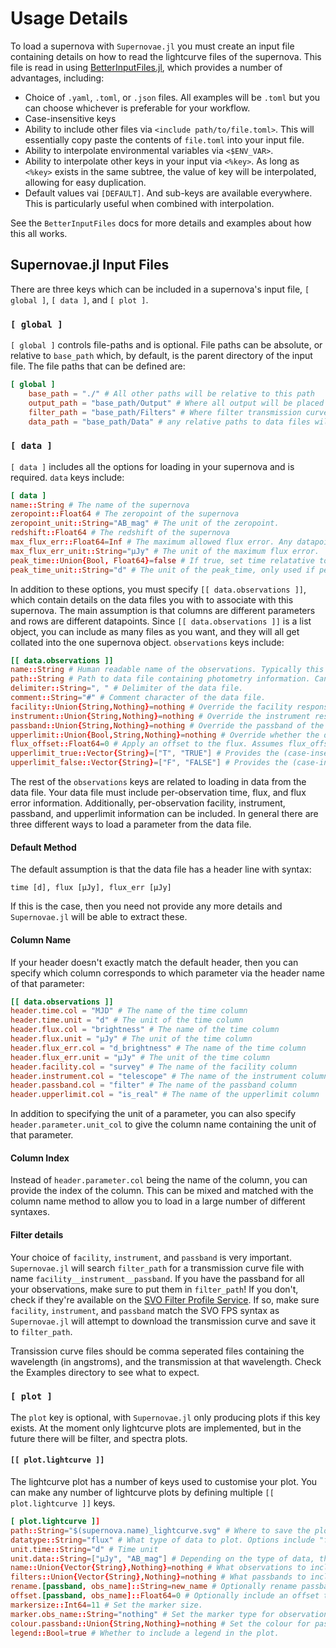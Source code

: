 # Usage Details

To load a supernova with `Supernovae.jl` you must create an input file containing details on how to read the lightcurve files of the supernova. This file is read in using [BetterInputFiles.jl](https://www.omegalambda.au/BetterInputFiles.jl/dev/), which provides a number of advantages, including:
- Choice of `.yaml`, `.toml`, or `.json` files. All examples will be `.toml` but you can choose whichever is preferable for your workflow.
- Case-insensitive keys
- Ability to include other files via `<include path/to/file.toml>`. This will essentially copy paste the contents of `file.toml` into your input file.
- Ability to interpolate environmental variables via `<$ENV_VAR>`.
- Ability to interpolate other keys in your input via `<%key>`. As long as `<%key>` exists in the same subtree, the value of key will be interpolated, allowing for easy duplication.
- Default values vai `[DEFAULT]`. And sub-keys are available everywhere. This is particularly useful when combined with interpolation.

See the `BetterInputFiles` docs for more details and examples about how this all works.

## Supernovae.jl Input Files

There are three keys which can be included in a supernova's input file, `[ global ]`, `[ data ]`, and `[ plot ]`.

### `[ global ]`
`[ global ]` controls file-paths and is optional. File paths can be absolute, or relative to `base_path` which, by default, is the parent directory of the input file. The file paths that can be defined are:
```toml
[ global ]
    base_path = "./" # All other paths will be relative to this path
    output_path = "base_path/Output" # Where all output will be placed
    filter_path = "base_path/Filters" # Where filter transmission curves will be saved and loaded
    data_path = "base_path/Data" # any relative paths to data files will be relative to data_path
```

### `[ data ]`
`[ data ]` includes all the options for loading in your supernova and is required. `data` keys include:
```toml
[ data ]
name::String # The name of the supernova
zeropoint::Float64 # The zeropoint of the supernova
zeropoint_unit::String="AB_mag" # The unit of the zeropoint.
redshift::Float64 # The redshift of the supernova
max_flux_err::Float64=Inf # The maximum allowed flux error. Any datapoint with flux error greater than this will be removed.
max_flux_err_unit::String="μJy" # The unit of the maximum flux error.
peak_time::Union{Bool, Float64}=false # If true, set time relatative to the time of maximum flux. Alternatively, provide a value for time to be set relative to.
peak_time_unit::String="d" # The unit of the peak_time, only used if peak_time is a value.
```
In addition to these options, you must specify `[[ data.observations ]]`, which contain details on the data files you with to associate with this supernova. The main assumption is that columns are different parameters and rows are different datapoints. Since `[[ data.observations ]]` is a list object, you can include as many files as you want, and they will all get collated into the one supernova object. `observations` keys include:
```toml
[[ data.observations ]]
name::String # Human readable name of the observations. Typically this is the survey responsible for the observations
path::String # Path to data file containing photometry information. Can be absolute or relative (to data_path).
delimiter::String=", " # Delimiter of the data file.
comment::String="#" # Comment character of the data file.
facility::Union{String,Nothing}=nothing # Override the facility responsible for the data. Use this if this information is not available in the data file.
instrument::Union{String,Nothing}=nothing # Override the instrument responsible for the data. Use this if this information is not available in the data file.
passband::Union{String,Nothing}=nothing # Override the passband of the data. Use this if this information is not available in the data file.
upperlimit::Union{Bool,String,Nothing}=nothing # Override whether the data is an upperlimit. The String options include ["time", "flux", "flux_err"]. If a String, upperlimit is true if that parameter is negative. Use this if this information is not available in the data file.
flux_offset::Float64=0 # Apply an offset to the flux. Assumes flux_offset is the same unit as flux.
upperlimit_true::Vector{String}=["T", "TRUE"] # Provides the (case-insensitive) string which corresponds to an upperlimit being true. Used when reading the upperlimit from a column of the data file. 
upperlimit_false::Vector{String}=["F", "FALSE"] # Provides the (case-insensitive) string which corresponds to an upperlimit being false. Used when reading the upperlimit from a column of the data file. 
```

The rest of the `observations` keys are related to loading in data from the data file. Your data file must include per-observation time, flux, and flux error information. Additionally, per-observation facility, instrument, passband, and upperlimit information can be included. In general there are three different ways to load a parameter from the data file.

#### Default Method
The default assumption is that the data file has a header line with syntax:
```
time [d], flux [μJy], flux_err [μJy]
```
If this is the case, then you need not provide any more details and `Supernovae.jl` will be able to extract these.

#### Column Name
If your header doesn't exactly match the default header, then you can specify which column corresponds to which parameter via the header name of that parameter:
```toml
[[ data.observations ]]
header.time.col = "MJD" # The name of the time column
header.time.unit = "d" # The unit of the time column
header.flux.col = "brightness" # The name of the time column
header.flux.unit = "μJy" # The unit of the time column
header.flux_err.col = "d_brightness" # The name of the time column
header.flux_err.unit = "μJy" # The unit of the time column
header.facility.col = "survey" # The name of the facility column
header.instrument.col = "telescope" # The name of the instrument column
header.passband.col = "filter" # The name of the passband column
header.upperlimit.col = "is_real" # The name of the upperlimit column
```
In addition to specifying the unit of a parameter, you can also specify `header.parameter.unit_col` to give the column name containing the unit of that parameter.

#### Column Index
Instead of `header.parameter.col` being the name of the column, you can provide the index of the column. This can be mixed and matched with the column name method to allow you to load in a large number of different syntaxes.

#### Filter details
Your choice of `facility`, `instrument`, and `passband` is very important. `Supernovae.jl` will search `filter_path` for a transmission curve file with name `facility__instrument__passband`. If you have the passband for all your observations, make sure to put them in `filter_path`! If you don't, check if they're available on the [SVO Filter Profile Service](http://svo2.cab.inta-csic.es/theory/fps/). If so, make sure `facility`, `instrument`, and `passband` match the SVO FPS syntax as `Supernovae.jl` will attempt to download the transmission curve and save it to `filter_path`.

Transission curve files should be comma seperated files containing the wavelength (in angstroms), and the transmission at that wavelength. Check the Examples directory to see what to expect.

### `[ plot ]`
The `plot` key is optional, with `Supernovae.jl` only producing plots if this key exists. At the moment only lightcurve plots are implemented, but in the future there will be filter, and spectra plots.

#### `[[ plot.lightcurve ]]`
The lightcurve plot has a number of keys used to customise your plot. You can make any number of lightcurve plots by defining multiple `[[ plot.lightcurve ]]` keys.
```toml
[ plot.lightcurve ]]
path::String="$(supernova.name)_lightcurve.svg" # Where to save the plot, relative to output_path
datatype::String="flux" # What type of data to plot. Options include "flux", "magnitude", and "abs_magnitude".
unit.time::String="d" # Time unit
unit.data::String=["μJy", "AB_mag"] # Depending on the type of data, this will default to either μJy or AB_mag.
name::Union{Vector{String},Nothing}=nothing # What observations to include, based on their human readable name. If nothing, all observations are included.
filters::Union{Vector{String},Nothing}=nothing # What passbands to include. If nothing, all passbands are included.
rename.[passband, obs_name]::String=new_name # Optionally rename passband or obs_name to new_name. Useful if you don't want to use the SVO name, or want to add additional detail.
offset.[passband, obs_name]::Float64=0 # Optionally include an offset to the given passband or obs_name. If an observation has both passband and obs_name, it will be offset twice!
markersize::Int64=11 # Set the marker size.
marker.obs_name::String="nothing" # Set the marker type for observations with name obs_name. If "nothing", default marker is used.
colour.passband::Union{String,Nothing}=nothing # Set the colour for passband. If nothing, default colours are used.
legend::Bool=true # Whether to include a legend in the plot.
```
